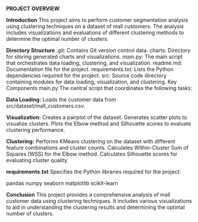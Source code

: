 **PROJECT OVERVIEW**


**Introduction**
This project aims to perform customer segmentation analysis using clustering techniques on a dataset of mall customers. The analysis includes visualizations and evaluations of different clustering methods to determine the optimal number of clusters.

**Directory Structure**
.git: Contains Git version control data.
charts: Directory for storing generated charts and visualizations.
main.py: The main script that orchestrates data loading, clustering, and visualization.
readme.md: Documentation file for the project.
requirements.txt: Lists the Python dependencies required for the project.
src: Source code directory containing modules for data loading, visualization, and clustering.
Key Components
main.py
The central script that coordinates the following tasks:

**Data Loading:**
Loads the customer data from src/dataset/mall_customers.csv.

**Visualization:**
Creates a pairplot of the dataset.
Generates scatter plots to visualize clusters.
Plots the Elbow method and Silhouette scores to evaluate clustering performance.

**Clustering:**
Performs KMeans clustering on the dataset with different feature combinations and cluster counts.
Calculates Within-Cluster Sum of Squares (WSS) for the Elbow method.
Calculates Silhouette scores for evaluating cluster quality.

**requirements.txt**
Specifies the Python libraries required for the project:

pandas
numpy
seaborn
matplotlib
scikit-learn

**Conclusion**
This project provides a comprehensive analysis of mall customer data using clustering techniques. It includes various visualizations to aid in understanding the clustering results and determining the optimal number of clusters.
